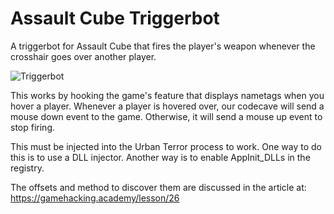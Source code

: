 # Assault Cube Triggerbot
A triggerbot for Assault Cube that fires the player's weapon whenever the crosshair goes over another player.

![Triggerbot](https://github.com/GameHackingAcademy/AssaultCube_Triggerbot/blob/master/cube.gif?raw=true)

This works by hooking the game's feature that displays nametags when you hover a player. Whenever a player is hovered over, our codecave will send a mouse down event to the game. Otherwise, it will send a mouse up event to stop firing.

This must be injected into the Urban Terror process to work. One way to do this is to use a DLL injector. Another way is to enable AppInit_DLLs in the registry.

The offsets and method to discover them are discussed in the article at: https://gamehacking.academy/lesson/26
